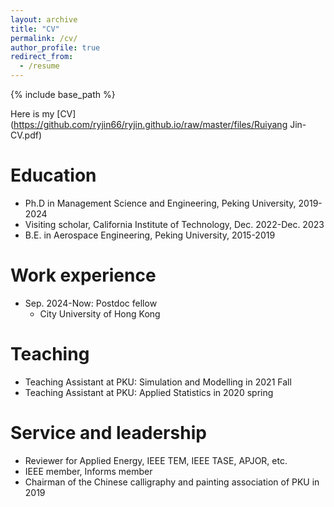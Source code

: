 ```yaml
---
layout: archive
title: "CV"
permalink: /cv/
author_profile: true
redirect_from:
  - /resume
---
```


{% include base_path %}

Here is my [CV](https://github.com/ryjin66/ryjin.github.io/raw/master/files/Ruiyang Jin-CV.pdf)

Education
======
* Ph.D in Management Science and Engineering, Peking University, 2019-2024
* Visiting scholar, California Institute of Technology, Dec. 2022-Dec. 2023
* B.E. in Aerospace Engineering, Peking University, 2015-2019

Work experience
======
* Sep. 2024-Now: Postdoc fellow
  * City University of Hong Kong
  
<!--
Publications
======
  <ul>{% for post in site.publications %}
    {% include archive-single-cv.html %}
  {% endfor %}</ul>
  
Talks
======

  <ul>{% for post in site.talks %}
    {% include archive-single-talk-cv.html %}
  {% endfor %}</ul>
  -->
  
Teaching
======
* Teaching Assistant at PKU: Simulation and Modelling in 2021 Fall
* Teaching Assistant at PKU: Applied Statistics in 2020 spring

<!--
  <ul>{% for post in site.teaching %}
    {% include archive-single-cv.html %}
  {% endfor %}</ul>
  -->
  
Service and leadership
======
* Reviewer for Applied Energy, IEEE TEM, IEEE TASE, APJOR, etc.
* IEEE member, Informs member
* Chairman of the Chinese calligraphy and painting association of PKU in 2019
